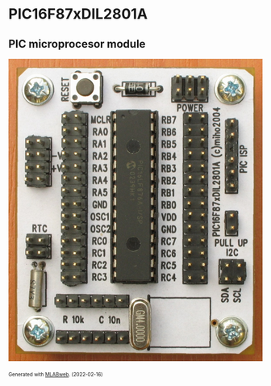 <!--- PrjInfo ---> <!--- Please remove this line after manually editing --->
<!--- 00a56be08b96043df9e37d6aff7b6990 --->
<!--- Created:2022-02-16 22:01:54.670699: ---> 
<!--- Author:: ---> 
<!--- AuthorEmail:: ---> 
<!--- Tags:: ---> 
<!--- Ust:: ---> 
<!--- Label --->
<!--- ELabel ---> 
<!--- Name:PIC16F87xDIL2801A: --->
# PIC16F87xDIL2801A
<!--- LongName --->
## PIC microprocesor module
<!--- ELongName ---> 

<!--- Lead --->

<!--- ELead ---> 

![PIC16F87xDIL2801A](doc/img/PIC16F87xDIL2801A_big.jpg) 


<!--- Description --->
<!--- EDescription --->
<!--- Content --->
<!--- EContent --->
<sub><sup> Generated with [MLABweb](https://github.com/MLAB-project/MLABweb). (2022-02-16)</sup></sub>
